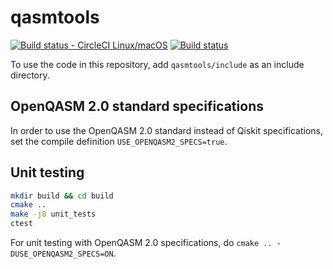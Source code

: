 # qasmtools
[![Build status - CircleCI Linux/macOS](https://circleci.com/gh/softwareQinc/qasmtools.svg?style=svg)](https://circleci.com/gh/softwareQinc/qasmtools)
[![Build status](https://ci.appveyor.com/api/projects/status/yidln2j88dssf4v1?svg=true)](https://ci.appveyor.com/project/vsoftco/qasmtools)

To use the code in this repository, add `qasmtools/include` as an include directory.

## OpenQASM 2.0 standard specifications
In order to use the OpenQASM 2.0 standard instead of Qiskit specifications, set the compile definition `USE_OPENQASM2_SPECS=true`.

## Unit testing
```bash
mkdir build && cd build
cmake ..
make -j8 unit_tests
ctest
```
For unit testing with OpenQASM 2.0 specifications, do `cmake .. -DUSE_OPENQASM2_SPECS=ON`.
